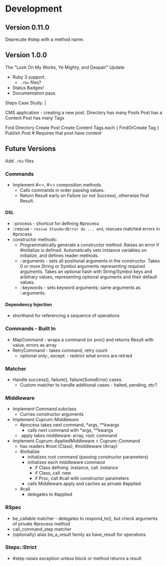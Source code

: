# Development

## Version 0.11.0

Deprecate #step with a method name.

## Version 1.0.0

The "Look On My Works, Ye Mighty, and Despair" Update

- Ruby 3 support.
  - `.rbs` files?
- Status Badges!
- Documentation pass.

Steps Case Study: |

  CMS application - creating a new post.
  Directory has many Posts
  Post has a Content
  Post has many Tags

  Find Directory
  Create Post
  Create Content
  Tags.each { FindOrCreate Tag }
  Publish Post # Requires that post have content

## Future Versions

Add `.rbs` files

### Commands

- Implement #<<, #>> composition methods.
  - Calls commands in order passing values.
  - Return Result early on Failure (or not Success), otherwise final Result.

#### DSL

- ::process - shortcut for defining #process
- ::rescue - `rescue StandardError do ... end`, rescues matched errors in #process
- constructor methods:
  - Programmatically generate a constructor method. Raises an error if
    #initialize is defined. Automatically sets instance variables on initialize,
    and defines reader methods.
  - ::arguments - sets all positional arguments in the constructor. Takes 0 or
    more String or Symbol arguments representing required arguments. Takes an
    optional hash with String/Symbol keys and arbitrary values, representing
    optional arguments and their default values.
  - ::keywords - sets keyword arguments; same arguments as ::arguments.

#### Dependency Injection

- shorthand for referencing a sequence of operations

### Commands - Built In

- MapCommand - wraps a command (or proc) and returns Result with value, errors
  as array
- RetryCommand - takes command, retry count
  - optional only:, except: - restrict what errors are retried

### Matcher

- Handle success(), failure(), failure(SomeError) cases.
  - Custom matcher to handle additional cases - halted, pending, etc?

### Middleware

- Implement Command.subclass
  - Curries constructor arguments
- Implement Cuprum::Middleware
  - #process takes next command, \*args, \*\*kwargs
    - calls next command with \*args, \*\*kwargs
  - .apply takes middleware: array, root: command
- Implement Cuprum::AppliedMiddleware < Cuprum::Command
  - has readers #root (Class), #middleware (Array<Class>)
  - #initialize
    - initializes root command (passing constructor parameters)
    - initializes each middleware command
      - if Class defining .instance, call .instance
      - if Class, call .new
      - if Proc, call #call with constructor parameters
    - calls Middleware.apply and caches as private #applied
  - #call
    - delegates to #applied

### RSpec

- be_callable matcher - delegates to respond_to(), but check arguments of
  private #process method
- call_command_step matcher
- (optionally) alias be_a_result family as have_result for operations

### Steps::Strict

- #step raises exception unless block or method returns a result
